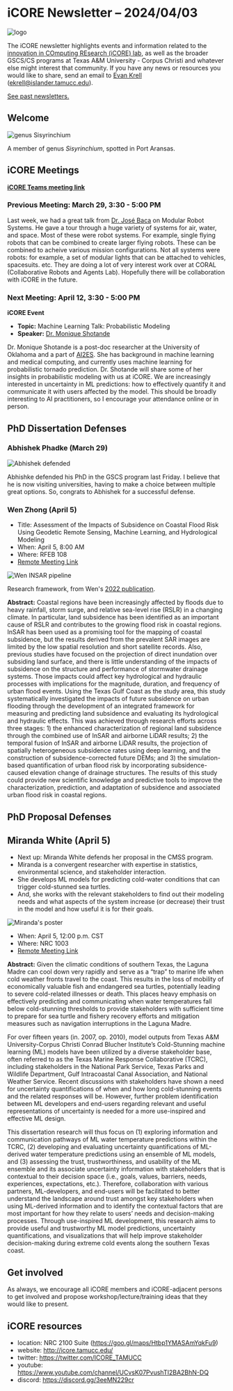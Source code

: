 # iCORE Newsletter – 2024/04/03

![logo](../img/logo_plain_sm.jpg)

The iCORE newsletter highlights events and information related to the [innovation in COmputing REsearch (iCORE) lab](https://icore.tamucc.edu/),
as well as the broader GSCS/CS programs at Texas A&M University - Corpus Christi and whatever else might interest that community.
If you have any news or resources you would like to share, send an email to [Evan Krell](https://scholar.google.com/citations?user=jLuwYGAAAAAJ&hl=en) (ekrell@islander.tamucc.edu).

[See past newsletters.](https://github.com/ekrell/icore_website/tree/main/news)

## Welcome

![genus Sisyrinchium](../img/purple_flower.jpg)

A member of genus _Sisyrinchium_, spotted in Port Aransas. 

## iCORE Meetings

**[iCORE Teams meeting link](https://teams.microsoft.com/l/meetup-join/19%3ameeting_MDdlZDBiMTgtYzVjNS00YjhhLWE5OTctY2Y5YzMyYTljNzU5%40thread.v2/0?context=%7b%22Tid%22%3a%2234cbfaf1-67a6-4781-a9ca-514eb2550b66%22%2c%22Oid%22%3a%22994c008b-0707-4f3c-8ac0-73b65e733430%22%7d)**

### Previous Meeting: March 29, 3:30 - 5:00 PM

Last week, we had a great talk from [Dr. José Baca](https://sites.google.com/site/bacajose/) on Modular Robot Systems. He gave a tour through a huge variety of systems for air, water, and space. Most of these were robot systems. For example, single flying robots that can be combined to create larger flying robots. These can be combined to acheive various mission configurations. Not all systems were robots: for example, a set of modular lights that can be attached to vehicles, spacesuits. etc. They are doing a lot of very interest work over at CORAL (Collaborative Robots and Agents Lab). Hopefully there will be collaboration with iCORE in the future. 

### Next Meeting: April 12, 3:30 - 5:00 PM

**iCORE Event**

- **Topic:** Machine Learning Talk: Probabilistic Modeling 
- **Speaker:** [Dr. Monique Shotande](https://www.researchgate.net/profile/Monique-Shotande)

Dr. Monique Shotande is a post-doc researcher at the University of Oklahoma and a part of [AI2ES](https://www.ai2es.org). She has background in machine learning and medical computing, and currently uses machine learning for probabilistic tornado prediction. Dr. Shotande will share some of her insights in probabilistic modeling with us at iCORE. We are increasingly interested in uncertainty in ML predictions: how to effectively quantify it and communicate it with users affected by the model. This should be broadly interesting to AI practitioners, so I encourage your attendance online or in person. 

## PhD Dissertation Defenses

### Abhishek Phadke (March 29)

![Abhishek defended](../img/abhishek_defended.jpg)

Abhishke defended his PhD in the GSCS program last Friday. I believe that he is now visiting universities, having to make a choice between multiple great options. So, congrats to Abhishek for a successful defense. 

### Wen Zhong (April 5)

- Title: Assessment of the Impacts of Subsidence on Coastal Flood Risk Using Geodetic Remote Sensing, Machine Learning, and Hydrological Modeling
- When: April 5, 8:00 AM
- Where: RFEB 108 
- [Remote Meeting Link](https://nam12.safelinks.protection.outlook.com/?url=https%3A%2F%2Fus05web.zoom.us%2Fj%2F86721343628%3Fpwd%3DJXAaFNbbmmZaHWWFeoU7u2fzagd52Z.1&data=05%7C02%7Cekrell%40islander.tamucc.edu%7Cec83387d2fae42010ffe08dc54ca922c%7C34cbfaf167a64781a9ca514eb2550b66%7C0%7C0%7C638478476301497269%7CUnknown%7CTWFpbGZsb3d8eyJWIjoiMC4wLjAwMDAiLCJQIjoiV2luMzIiLCJBTiI6Ik1haWwiLCJXVCI6Mn0%3D%7C0%7C%7C%7C&sdata=ShqO7MsbecbPXiTAb5kWzW2g%2FlkHHcENYo00dqftxuM%3D&reserved=0)

![Wen INSAR pipeline](../img/wen_pipeline.png)

Research framework, from Wen's [2022 publication](https://www.sciencedirect.com/science/article/pii/S0034425722004035).

**Abstract:** Coastal regions have been increasingly affected by floods due to heavy rainfall, storm surge, and relative sea-level rise (RSLR) in a changing climate. In particular, land subsidence has been identified as an important cause of RSLR and contributes to the growing flood risk in coastal regions. InSAR has been used as a promising tool for the mapping of coastal subsidence, but the results derived from the prevalent SAR images are limited by the low spatial resolution and short satellite records. Also, previous studies have focused on the projection of direct inundation over subsiding land surface, and there is little understanding of the impacts of subsidence on the structure and performance of stormwater drainage systems. Those impacts could affect key hydrological and hydraulic processes with implications for the magnitude, duration, and frequency of urban flood events. Using the Texas Gulf Coast as the study area, this study systematically investigated the impacts of future subsidence on urban flooding through the development of an integrated framework for measuring and predicting land subsidence and evaluating its hydrological and hydraulic effects. This was achieved through research efforts across three stages: 1) the enhanced characterization of regional land subsidence through the combined use of InSAR and airborne LiDAR results; 2) the temporal fusion of InSAR and airborne LiDAR results, the projection of spatially heterogeneous subsidence rates using deep learning, and the construction of subsidence-corrected future DEMs; and 3) the simulation-based quantification of urban flood risk by incorporating subsidence-caused elevation change of drainage structures. The results of this study could provide new scientific knowledge and predictive tools to improve the characterization, prediction, and adaptation of subsidence and associated urban flood risk in coastal regions.

## PhD Proposal Defenses

## Miranda White (April 5)

- Next up: Miranda White defends her proposal in the CMSS program.
- Miranda is a convergent researcher with expertise in statistics, environmental science, and stakeholder interaction.
- She develops ML models for predicting cold-water conditions that can trigger cold-stunned sea turtles.
- And, she works with the relevant stakeholders to find out their modeling needs and what aspects of the system increase (or decrease) their trust in the model and how useful it is for their goals.

![Miranda's poster](../img/miranda_poster.jpg)

- When: April 5, 12:00 p.m. CST
- Where: NRC 1003
- [Remote Meeting Link](https://tamucc.zoom.us/j/97410020113?pwd=Q29PWjU1a2E4V1grM1R5QW51VUdVZz09)

**Abstract:** Given the climatic conditions of southern Texas, the Laguna Madre can cool down very rapidly and serve as a “trap” to marine life when cold weather fronts travel to the coast. This results in the loss of mobility of economically valuable fish and endangered sea turtles, potentially leading to severe cold-related illnesses or death. This places heavy emphasis on effectively predicting and communicating when water temperatures fall below cold-stunning thresholds to provide stakeholders with sufficient time to prepare for sea turtle and fishery recovery efforts and mitigation measures such as navigation interruptions in the Laguna Madre.

For over fifteen years (in. 2007, op. 2010), model outputs from Texas A&M University-Corpus Christi Conrad Blucher Institute’s Cold-Stunning machine learning (ML) models have been utilized by a diverse stakeholder base, often referred to as the Texas Marine Response Collaborative (TCRC), including stakeholders in the National Park Service, Texas Parks and Wildlife Department, Gulf Intracoastal Canal Association, and National Weather Service. Recent discussions with stakeholders have shown a need for uncertainty quantifications of when and how long cold-stunning events and the related responses will be. However, further problem identification between ML developers and end-users regarding relevant and useful representations of uncertainty is needed for a more use-inspired and effective ML design.

This dissertation research will thus focus on (1) exploring information and communication pathways of ML water temperature predictions within the TCRC, (2) developing and evaluating uncertainty quantifications of ML-derived water temperature predictions using an ensemble of ML models, and (3) assessing the trust, trustworthiness, and usability of the ML ensemble and its associate uncertainty information with stakeholders that is contextual to their decision space (i.e., goals, values, barriers, needs, experiences, expectations, etc.). Therefore, collaboration with various partners, ML-developers, and end-users will be facilitated to better understand the landscape around trust amongst key stakeholders when using ML-derived information and to identify the contextual factors that are most important for how they relate to users’ needs and decision-making processes. Through use-inspired ML development, this research aims to provide useful and trustworthy ML model predictions, uncertainty quantifications, and visualizations that will help improve stakeholder decision-making during extreme cold events along the southern Texas coast.

## Get involved

As always, we encourage all iCORE members and iCORE-adjacent persons to get involved and propose workshop/lecture/training ideas that they would like to present.

## iCORE resources

- location: NRC 2100 Suite (https://goo.gl/maps/Htbp1YMASAmYqkFu9)
- website: http://icore.tamucc.edu/
- twitter: https://twitter.com/ICORE_TAMUCC
- youtube: https://www.youtube.com/channel/UCvsK07PvushTI2BA2BhN-DQ
- discord: https://discord.gg/3eeMN229cr
